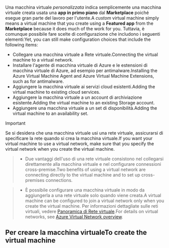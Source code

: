 

<span data-ttu-id="0dc0d-101">Una macchina virtuale *personalizzata* indica semplicemente una macchina virtuale creata usata una **app in primo piano** dal **Marketplace** poiché esegue gran parte del lavoro per l'utente.</span><span class="sxs-lookup"><span data-stu-id="0dc0d-101">A *custom* virtual machine simply means a virtual machine that you create using a **Featured app** from the **Marketplace** because it does much of the work for you.</span></span> <span data-ttu-id="0dc0d-102">Tuttavia, è comunque possibile fare scelte di configurazione che includono i seguenti elementi:</span><span class="sxs-lookup"><span data-stu-id="0dc0d-102">Yet, you can still make configuration choices that include the following items:</span></span>

* <span data-ttu-id="0dc0d-103">Collegare una macchina virtuale a Rete virtuale.</span><span class="sxs-lookup"><span data-stu-id="0dc0d-103">Connecting the virtual machine to a virtual network.</span></span>
* <span data-ttu-id="0dc0d-104">Installare l'agente di macchina virtuale di Azure e le estensioni di macchina virtuale di Azure, ad esempio per antimalware.</span><span class="sxs-lookup"><span data-stu-id="0dc0d-104">Installing the Azure Virtual Machine Agent and Azure Virtual Machine Extensions, such as for antimalware.</span></span>
* <span data-ttu-id="0dc0d-105">Aggiungere la macchina virtuale ai servizi cloud esistenti.</span><span class="sxs-lookup"><span data-stu-id="0dc0d-105">Adding the virtual machine to existing cloud services.</span></span>
* <span data-ttu-id="0dc0d-106">Aggiungere la macchina virtuale a un account di archiviazione esistente.</span><span class="sxs-lookup"><span data-stu-id="0dc0d-106">Adding the virtual machine to an existing Storage account.</span></span>
* <span data-ttu-id="0dc0d-107">Aggiungere una macchina virtuale a un set di disponibilità.</span><span class="sxs-lookup"><span data-stu-id="0dc0d-107">Adding the virtual machine to an availability set.</span></span>

<!--
> [!IMPORTANT]
> If you want your virtual machine to use a virtual network so you can connect to it directly by host name or set up cross-premises connections, make sure that you specify the virtual network when you create the virtual machine. A virtual machine can be configured to join a virtual network only when you create the virtual machine. For details on virtual networks, see [Azure Virtual Network overview](../articles/virtual-network/virtual-networks-overview.md).
>
>
 -->

> [!IMPORTANT]
> <span data-ttu-id="0dc0d-108">Se si desidera che una macchina virtuale usi una rete virtuale, assicurarsi di specificare la rete quando si crea la macchina virtuale.</span><span class="sxs-lookup"><span data-stu-id="0dc0d-108">If you want your virtual machine to use a virtual network, make sure that you specify the virtual network when you create the virtual machine.</span></span>

> * <span data-ttu-id="0dc0d-109">Due vantaggi dell'uso di una rete virtuale consistono nel collegarsi direttamente alla macchina virtuale e nel configurare connessioni cross-premise.</span><span class="sxs-lookup"><span data-stu-id="0dc0d-109">Two benefits of using a virtual network are connecting directly to the virtual machine and to set up cross-premises connections.</span></span>

> * <span data-ttu-id="0dc0d-110">È possibile configurare una macchina virtuale in modo da aggiungerla a una rete virtuale solo quando viene creata.</span><span class="sxs-lookup"><span data-stu-id="0dc0d-110">A virtual machine can be configured to join a virtual network only when you create the virtual machine.</span></span> <span data-ttu-id="0dc0d-111">Per informazioni dettagliate sulle reti virtuali, vedere [Panoramica di Rete virtuale](../articles/virtual-network/virtual-networks-overview.md).</span><span class="sxs-lookup"><span data-stu-id="0dc0d-111">For details on virtual networks, see [Azure Virtual Network overview](../articles/virtual-network/virtual-networks-overview.md).</span></span>
>
>

## <a name="to-create-the-virtual-machine"></a><span data-ttu-id="0dc0d-112">Per creare la macchina virtuale</span><span class="sxs-lookup"><span data-stu-id="0dc0d-112">To create the virtual machine</span></span>
